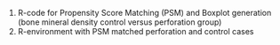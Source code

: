 1. R-code for Propensity Score Matching (PSM) and Boxplot generation (bone mineral density control versus perforation group)
2. R-environment with PSM matched perforation and control cases
